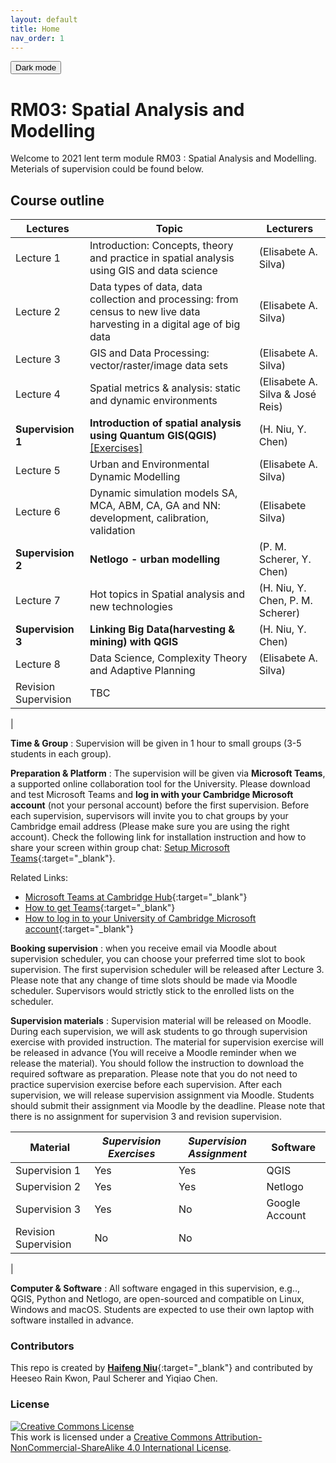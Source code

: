 ```yaml
---
layout: default
title: Home
nav_order: 1
---
```


<button class="btn js-toggle-dark-mode">Dark mode</button>

<script>
const toggleDarkMode = document.querySelector('.js-toggle-dark-mode');

jtd.addEvent(toggleDarkMode, 'click', function(){
  if (jtd.getTheme() === 'dark') {
    jtd.setTheme('light');
    toggleDarkMode.textContent = 'Dark mode';
  } else {
    jtd.setTheme('dark');
    toggleDarkMode.textContent = 'Return to the light mode';
  }
});
</script>

# RM03: Spatial Analysis and Modelling

Welcome to 2021 lent term module RM03 : Spatial Analysis and Modelling.  
Meterials of supervision could be found below.

## Course outline

| Lectures      | Topic                                                                                                                                                                                                                             | Lecturers                                    |
|---------------|-----------------------------------------------------------------------------------------------------------------------------------------------------------------------------------------------------------------------------------|----------------------------------------------|
| Lecture 1     | Introduction: Concepts, theory and practice in spatial analysis using GIS and data science                                                                                                                                        | (Elisabete A. Silva)                         |
| Lecture 2     | Data types of data, data collection and processing: from census to new live data harvesting in a digital age of big data                                                                                                          | (Elisabete A. Silva)                         |
| Lecture 3     | GIS and Data Processing: vector/raster/image data sets                                                                                                                                                                            | (Elisabete A. Silva)                         |
| Lecture 4     | Spatial metrics & analysis: static and dynamic environments                                                                                                                                                                       | (Elisabete A. Silva & José Reis)             |
| **Supervision 1** | **Introduction of spatial analysis using Quantum GIS(QGIS)** [[Exercises]](supervision1-exercises.md) <!-- [[Slides]](./RM03_supervision1_slides.pdf) [[Exercises]](supervision1-exercises.md)[[Assignment]](supervision1-assignment.md)[[Answer]](supervision1-answer.md) --> | (H. Niu, Y. Chen)                         |
| Lecture 5     | Urban and Environmental Dynamic Modelling                                                                                                                                                                                         | (Elisabete A. Silva)                        |
| Lecture 6     | Dynamic simulation models SA, MCA, ABM, CA, GA and NN: development, calibration, validation                                                                                                                                       | (Elisabete Silva)                            |
| **Supervision 2** | **Netlogo - urban modelling** <!-- [[Slides]](./RM03_supervision2_slides.pdf)[[Exercises]](supervision2-exercises.md)[[Assignment]](supervision2-assignment.md)[[Answer]](supervision2-answer.md)-->                                  | (P. M. Scherer, Y. Chen)                  |
| Lecture 7     | Hot topics in Spatial analysis and new technologies                                                                                                                                                                               | (H. Niu, Y. Chen, P. M. Scherer) |
| **Supervision 3** | **Linking Big Data(harvesting & mining) with QGIS** <!-- [[Slides]](./RM03_supervision3_slides.pdf)[[Exercises]](supervision3-exercises.md) -->                                                                                       | (H. Niu, Y. Chen)                            |
| Lecture 8     | Data Science, Complexity Theory and Adaptive Planning                                                                                                                                                                             | (Elisabete A. Silva)                         |
| Revision Supervision        | TBC                                                                                                                                                                                                                               |
|


**Time &amp; Group** : Supervision will be given in 1 hour to small groups (3-5 students in each group).

**Preparation &amp; Platform** : The supervision will be given via **Microsoft Teams**, a supported online collaboration tool for the University. Please download and test Microsoft Teams and **log in with your Cambridge Microsoft account** (not your personal account) before the first supervision. Before each supervision, supervisors will invite you to chat groups by your Cambridge email address (Please make sure you are using the right account). Check the following link for installation instruction and how to share your screen within group chat: [Setup Microsoft Teams](https://hn303.github.io/CamLandEc-RM03/setup_teams){:target="\_blank"}.

Related Links:

- [Microsoft Teams at Cambridge Hub](https://help.uis.cam.ac.uk/news/teams-launch){:target="\_blank"}
- [How to get Teams](https://universityofcambridgecloud.sharepoint.com/sites/MicrosoftTeamsHub/SitePages/How-to-get-Teams.aspx){:target="\_blank"}
- [How to log in to your University of Cambridge Microsoft account](https://help.uis.cam.ac.uk/service/accounts-passwords/microsoft-accounts/ees-login){:target="\_blank"}

**Booking supervision** : when you receive email via Moodle about supervision scheduler, you can choose your preferred time slot to book supervision. The first supervision scheduler will be released after Lecture 3. Please note that any change of time slots should be made via Moodle scheduler. Supervisors would strictly stick to the enrolled lists on the scheduler.

**Supervision materials** : Supervision material will be released on Moodle. During each supervision, we will ask students to go through supervision exercise with provided instruction. The material for supervision exercise will be released in advance (You will receive a Moodle reminder when we release the material). You should follow the instruction to download the required software as preparation. Please note that you do not need to practice supervision exercise before each supervision. After each supervision, we will release supervision assignment via Moodle. Students should submit their assignment via Moodle by the deadline. Please note that there is no assignment for supervision 3 and revision supervision. 

| Material      | _Supervision Exercises_ | _Supervision Assignment_ | Software       |
|---------------|-------------------------|--------------------------|----------------|
| Supervision 1 | Yes                     | Yes                      | QGIS           |
| Supervision 2 | Yes                     | Yes                      | Netlogo        |
| Supervision 3 | Yes                     | No                       | Google Account |
| Revision Supervision | No                      | No                |                |
|

**Computer &amp; Software** : All software engaged in this supervision, e.g.., QGIS, Python and Netlogo, are open-sourced and compatible on Linux, Windows and macOS. Students are expected to use their own laptop with software installed in advance.

### Contributors

This repo is created by [**Haifeng Niu**](https://haifengniu.com/en/){:target="\_blank"} and contributed by Heeseo Rain Kwon, Paul Scherer and Yiqiao Chen.

### License

<a rel="license" href="http://creativecommons.org/licenses/by-nc-sa/4.0/"><img alt="Creative Commons License" style="border-width:0" src="https://i.creativecommons.org/l/by-nc-sa/4.0/88x31.png" /></a><br />This work is licensed under a <a rel="license" href="http://creativecommons.org/licenses/by-nc-sa/4.0/">Creative Commons Attribution-NonCommercial-ShareAlike 4.0 International License</a>.
